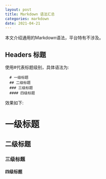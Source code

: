 ```yaml
---
layout: post
title: Markdown 语法汇总
categories: markdown
date: 2021-04-21
---
```


本文介绍通用的Markdown语法，平台特有不涉及。

## Headers 标题

使用#代表标题级别，具体语法为: 

``` 
  # 一级标题
  ## 二级标题
  ### 三级标题
  #### 四级标题
```

效果如下:
# 一级标题
## 二级标题
### 三级标题
#### 四级标题

